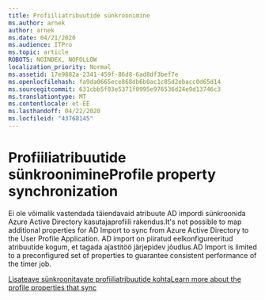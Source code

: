 ```yaml
---
title: Profiiliatribuutide sünkroonimine
ms.author: arnek
author: arnek
ms.date: 04/21/2020
ms.audience: ITPro
ms.topic: article
ROBOTS: NOINDEX, NOFOLLOW
localization_priority: Normal
ms.assetid: 17e9882a-2341-459f-86d8-6ad8df3bef7e
ms.openlocfilehash: fa9da0665ece868db6b0ac1c85d2ebacc0d65d14
ms.sourcegitcommit: 631cbb5f03e5371f0995e976536d24e9d13746c3
ms.translationtype: MT
ms.contentlocale: et-EE
ms.lasthandoff: 04/22/2020
ms.locfileid: "43768145"
---
```

# <a name="profile-property-synchronization"></a><span data-ttu-id="b3d2f-102">Profiiliatribuutide sünkroonimine</span><span class="sxs-lookup"><span data-stu-id="b3d2f-102">Profile property synchronization</span></span>

<span data-ttu-id="b3d2f-103">Ei ole võimalik vastendada täiendavaid atribuute AD impordi sünkroonida Azure Active Directory kasutajaprofiili rakendus.</span><span class="sxs-lookup"><span data-stu-id="b3d2f-103">It's not possible to map additional properties for AD Import to sync from Azure Active Directory to the User Profile Application.</span></span> <span data-ttu-id="b3d2f-104">AD import on piiratud eelkonfigureeritud atribuutide kogum, et tagada ajastitöö järjepidev jõudlus.</span><span class="sxs-lookup"><span data-stu-id="b3d2f-104">AD Import is limited to a preconfigured set of properties to guarantee consistent performance of the timer job.</span></span>
  
[<span data-ttu-id="b3d2f-105">Lisateave sünkroonitavate profiiliatribuutide kohta</span><span class="sxs-lookup"><span data-stu-id="b3d2f-105">Learn more about the profile properties that sync</span></span>](https://go.microsoft.com/fwlink/?linkid=875671)
  

